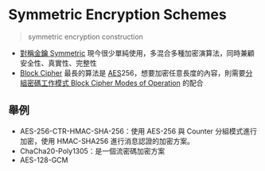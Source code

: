# Symmetric Encryption Schemes 
> symmetric encryption construction

- [對稱金鑰 Symmetric](演算法/對稱金鑰%20Symmetric.md) 現今很少單純使用，多混合多種加密演算法，同時兼顧安全性、真實性、完整性
- [Block Cipher](演算法/Block%20Cipher.md) 最長的算法是 [AES](演算法/AES.md)256，想要加密任意長度的內容，則需要[分組密碼工作模式 Block Cipher Modes of Operation](演算法/分組密碼工作模式%20Block%20Cipher%20Modes%20of%20Operation.md) 的配合

## 舉例
- AES-256-CTR-HMAC-SHA-256：使用 AES-256 與 Counter 分組模式進行加密，使用 HMAC-SHA256 進行消息認證的加密方案。
- ChaCha20-Poly1305：是一個流密碼加密方案
- AES-128-GCM